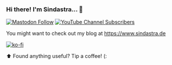 ### Hi there! I'm Sindastra... 🖖

[![Mastodon Follow](https://img.shields.io/mastodon/follow/330409?domain=https%3A%2F%2Fchaos.social&style=social)](https://chaos.social/@sindastra)
[![YouTube Channel Subscribers](https://img.shields.io/youtube/channel/subscribers/UCM79aw2rkePB6D2bIfjhHtQ?style=social)](https://www.youtube.com/channel/UCM79aw2rkePB6D2bIfjhHtQ)
<!--
[![Twitter Follow](https://img.shields.io/twitter/follow/sindastra?style=social)](https://twitter.com/sindastra)
-->
<!--
[![Liberapay patrons](https://img.shields.io/liberapay/patrons/sindastra?style=social)](https://liberapay.com/sindastra)
-->
You might want to check out my blog at https://www.sindastra.de

[![ko-fi](https://www.ko-fi.com/img/githubbutton_sm.svg)](https://ko-fi.com/W7W215OZB)

⬆️ Found anything useful? Tip a coffee! (:

<!--
**sindastra/sindastra** is a ✨ _special_ ✨ repository because its `README.md` (this file) appears on your GitHub profile.

Here are some ideas to get you started:

- 🔭 I’m currently working on ...
- 🌱 I’m currently learning ...
- 👯 I’m looking to collaborate on ...
- 🤔 I’m looking for help with ...
- 💬 Ask me about ...
- 📫 How to reach me: ...
- 😄 Pronouns: ...
- ⚡ Fun fact: ...
-->
